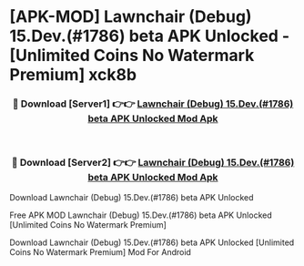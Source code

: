 # [APK-MOD] Lawnchair (Debug) 15.Dev.(#1786) beta APK Unlocked - [Unlimited Coins No Watermark Premium] xck8b



<div align="center">
<h3>🔴 Download [Server1] 👉👉 <a href="https://momento.my/?title=Lawnchair_(Debug)_15.Dev.(#1786)_beta_APK_Unlocked">Lawnchair (Debug) 15.Dev.(#1786) beta APK Unlocked Mod Apk</a></h3><br>

<h3>🔴 Download [Server2] 👉👉 <a href="https://momento.my/?title=Lawnchair_(Debug)_15.Dev.(#1786)_beta_APK_Unlocked">Lawnchair (Debug) 15.Dev.(#1786) beta APK Unlocked Mod Apk</a></h3>
</div>



Download Lawnchair (Debug) 15.Dev.(#1786) beta APK Unlocked 

Free APK MOD Lawnchair (Debug) 15.Dev.(#1786) beta APK Unlocked [Unlimited Coins No Watermark Premium]

Download Lawnchair (Debug) 15.Dev.(#1786) beta APK Unlocked [Unlimited Coins No Watermark Premium] Mod For Android
